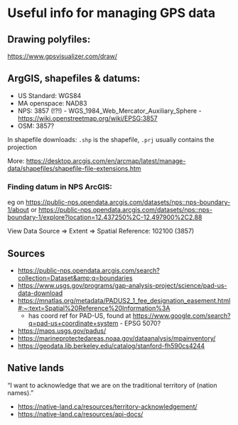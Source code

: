 # Useful info for managing GPS data

## Drawing polyfiles: 

https://www.gpsvisualizer.com/draw/

## ArgGIS, shapefiles & datums:

 * US Standard: WGS84
 * MA openspace: NAD83
 * NPS: 3857 (!?!) - WGS_1984_Web_Mercator_Auxiliary_Sphere - https://wiki.openstreetmap.org/wiki/EPSG:3857
 * OSM: 3857?

In shapefile downloads: `.shp` is the shapefile, `.prj` usually contains the projection

More: https://desktop.arcgis.com/en/arcmap/latest/manage-data/shapefiles/shapefile-file-extensions.htm

### Finding datum in NPS ArcGIS:

eg on https://public-nps.opendata.arcgis.com/datasets/nps::nps-boundary-1/about
or https://public-nps.opendata.arcgis.com/datasets/nps::nps-boundary-1/explore?location=12.437250%2C-12.497900%2C2.88

View Data Source => Extent => Spatial Reference: 102100 (3857)

## Sources

 * https://public-nps.opendata.arcgis.com/search?collection=Dataset&amp;q=boundaries
 * https://www.usgs.gov/programs/gap-analysis-project/science/pad-us-data-download
 * https://mnatlas.org/metadata/PADUS2_1_fee_designation_easement.html#:~:text=Spatial%20Reference%20Information%3A
   - has coord ref for PAD-US, found at https://www.google.com/search?q=pad-us+coordinate+system - EPSG 5070?
 * https://maps.usgs.gov/padus/
 * https://marineprotectedareas.noaa.gov/dataanalysis/mpainventory/
 * https://geodata.lib.berkeley.edu/catalog/stanford-fh590cs4244

## Native lands
 “I want to acknowledge that we are on the traditional territory of (nation names).”

 * https://native-land.ca/resources/territory-acknowledgement/
 * https://native-land.ca/resources/api-docs/
